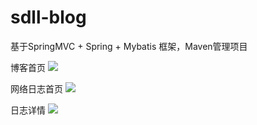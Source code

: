 # sdll-blog    
基于SpringMVC + Spring + Mybatis 框架，Maven管理项目

博客首页
![](https://github.com/shandianlala/sdll-blog/blob/master/src/main/webapp/resource/image/index.png)

网络日志首页
![](https://github.com/shandianlala/sdll-blog/blob/master/src/main/webapp/resource/image/home.png)

日志详情
![](https://github.com/shandianlala/sdll-blog/blob/master/src/main/webapp/resource/image/view.png)
